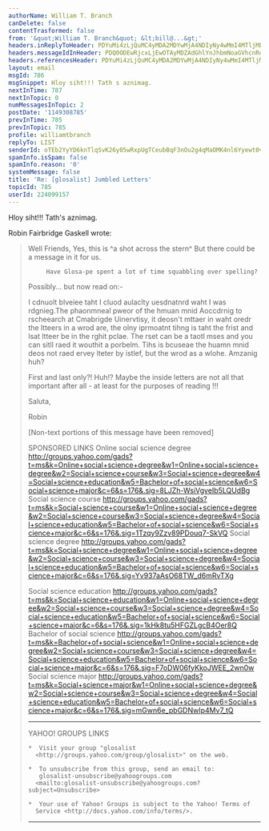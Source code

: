 ```yaml
---
authorName: William T. Branch
canDelete: false
contentTrasformed: false
from: '&quot;William T. Branch&quot; &lt;bill@...&gt;'
headers.inReplyToHeader: PDYuMi4zLjQuMC4yMDA2MDYwMjA4NDIyNy4wMmI4MTljMEBwby5wYWNpZmljLm5ldC5hdT4=
headers.messageIdInHeader: PDQ0ODEwRjcxLjEwOTAyMDZAdGhlYnJhbmNoaGVhcnRoLm5ldD4=
headers.referencesHeader: PDYuMi4zLjQuMC4yMDA2MDYwMjA4NDIyNy4wMmI4MTljMEBwby5wYWNpZmljLm5ldC5hdT4=
layout: email
msgId: 786
msgSnippet: Hloy siht!!! Tath s aznimag.
nextInTime: 787
nextInTopic: 0
numMessagesInTopic: 2
postDate: '1149308785'
prevInTime: 785
prevInTopic: 785
profile: williamtbranch
replyTo: LIST
senderId: oTEb2YyYD6knTlqSvK26y05wRxpUgTCeubBqF3nOu2g4qMaOMK4nl6Yyewt0v9zhGjb1KZg2N9oE_uVX_4SpD1N2ArU5l2ryC5qC4LWji4tQzbn8WA
spamInfo.isSpam: false
spamInfo.reason: '0'
systemMessage: false
title: 'Re: [glosalist] Jumbled Letters'
topicId: 785
userId: 224099157
---
```


Hloy siht!!! Tath's aznimag.

Robin Fairbridge Gaskell wrote:

> Well Friends,
>          Yes, this is ^a shot across the stern^ But there could be a
> message in it for us.
>
>          Have Glosa-pe spent a lot of time squabbling over spelling?
> Possibly...
> but now read on:-
>
>
>   I cdnuolt blveiee taht I cluod aulaclty
>   uesdnatnrd
>   waht I was
>   rdgnieg.The
>   phaonmneal pweor of the hmuan mnid Aoccdrnig to
>   rscheearch at Cmabrigde
>   Uinervtisy, it deosn't mttaer in waht oredr the
>   ltteers in a wrod are,
>   the
>   olny iprmoatnt tihng is taht the frist and lsat
>   ltteer be in the rghit
>   pclae. The rset can be a taotl mses and you can
>   sitll raed it wouthit a
>   porbelm. Tihs is bcuseae the huamn mnid deos not
>   raed ervey lteter by
>   istlef, but the wrod as a wlohe. Amzanig huh?
>
> First and last only?!   Huh!?
>          Maybe the inside letters are not all that important after
> all - at least for the purposes of reading !!!
>
> Saluta,
>
> Robin
>
> [Non-text portions of this message have been removed]
>
>
>
> SPONSORED LINKS
> Online social science degree 
> <http://groups.yahoo.com/gads?t=ms&k=Online+social+science+degree&w1=Online+social+science+degree&w2=Social+science+course&w3=Social+science+degree&w4=Social+science+education&w5=Bachelor+of+social+science&w6=Social+science+major&c=6&s=176&.sig=8LJZh-WsiVgveIb5LQUdBg> 
> 	Social science course 
> <http://groups.yahoo.com/gads?t=ms&k=Social+science+course&w1=Online+social+science+degree&w2=Social+science+course&w3=Social+science+degree&w4=Social+science+education&w5=Bachelor+of+social+science&w6=Social+science+major&c=6&s=176&.sig=1Tzqy9Zzv89PDouq7-SkVQ> 
> 	Social science degree 
> <http://groups.yahoo.com/gads?t=ms&k=Social+science+degree&w1=Online+social+science+degree&w2=Social+science+course&w3=Social+science+degree&w4=Social+science+education&w5=Bachelor+of+social+science&w6=Social+science+major&c=6&s=176&.sig=Yv937aAsO68TW_d6mRvTXg> 
>
> Social science education 
> <http://groups.yahoo.com/gads?t=ms&k=Social+science+education&w1=Online+social+science+degree&w2=Social+science+course&w3=Social+science+degree&w4=Social+science+education&w5=Bachelor+of+social+science&w6=Social+science+major&c=6&s=176&.sig=1kHk8tu5HFGZLgcB4Oer8Q> 
> 	Bachelor of social science 
> <http://groups.yahoo.com/gads?t=ms&k=Bachelor+of+social+science&w1=Online+social+science+degree&w2=Social+science+course&w3=Social+science+degree&w4=Social+science+education&w5=Bachelor+of+social+science&w6=Social+science+major&c=6&s=176&.sig=F7oDW06fyKkoJWEE_2wn0w> 
> 	Social science major 
> <http://groups.yahoo.com/gads?t=ms&k=Social+science+major&w1=Online+social+science+degree&w2=Social+science+course&w3=Social+science+degree&w4=Social+science+education&w5=Bachelor+of+social+science&w6=Social+science+major&c=6&s=176&.sig=mGwn6e_pbGDNwIp4Mv7_tQ> 
>
>
>
> ------------------------------------------------------------------------
> YAHOO! GROUPS LINKS
>
>     *  Visit your group "glosalist
>       <http://groups.yahoo.com/group/glosalist>" on the web.
>        
>     *  To unsubscribe from this group, send an email to:
>        glosalist-unsubscribe@yahoogroups.com
>       <mailto:glosalist-unsubscribe@yahoogroups.com?subject=Unsubscribe>
>        
>     *  Your use of Yahoo! Groups is subject to the Yahoo! Terms of
>       Service <http://docs.yahoo.com/info/terms/>.
>
>
> ------------------------------------------------------------------------
>


